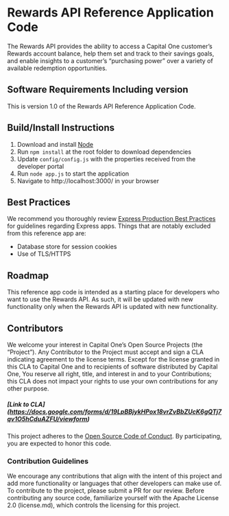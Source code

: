 # Rewards API Reference Application Code
The Rewards API provides the ability to access a Capital One customer’s Rewards account balance, help them set and track to their savings goals, and enable insights to a customer’s “purchasing power” over a variety of available redemption opportunities.

## Software Requirements Including version
This is version 1.0 of the Rewards API Reference Application Code. 

## Build/Install Instructions
1. Download and install [Node]
2. Run `npm install` at the root folder to download dependencies
3. Update `config/config.js` with the properties received from the developer portal
3. Run `node app.js` to start the application
4. Navigate to http://localhost:3000/ in your browser
 
## Best Practices
We recommend you thoroughly review [Express Production Best Practices] for guidelines regarding Express apps. Things that are notably excluded from this reference app are:
* Database store for session cookies
* Use of TLS/HTTPS


## Roadmap
This reference app code is intended as a starting place for developers who want to use the Rewards API. As such, it will be updated with new functionality only when the Rewards API is updated with new functionality.

## Contributors
We welcome your interest in Capital One’s Open Source Projects (the “Project”). Any Contributor to the Project must accept and sign a CLA indicating agreement to the license terms. Except for the license granted in this CLA to Capital One and to recipients of software distributed by Capital One, You reserve all right, title, and interest in and to your Contributions; this CLA does not impact your rights to use your own contributions for any other purpose.

##### [Link to CLA] (https://docs.google.com/forms/d/19LpBBjykHPox18vrZvBbZUcK6gQTj7qv1O5hCduAZFU/viewform)

This project adheres to the [Open Source Code of Conduct][code-of-conduct]. By participating, you are expected to honor this code.

[code-of-conduct]: http://www.capitalone.io/codeofconduct/

### Contribution Guidelines
We encourage any contributions that align with the intent of this project and add more functionality or languages that other developers can make use of. To contribute to the project, please submit a PR for our review. Before contributing any source code, familiarize yourself with the Apache License 2.0 (license.md), which controls the licensing for this project.

[node]:<https://nodejs.org>
[Express Production Best Practices]:<http://expressjs.com/en/advanced/best-practice-security.html>
